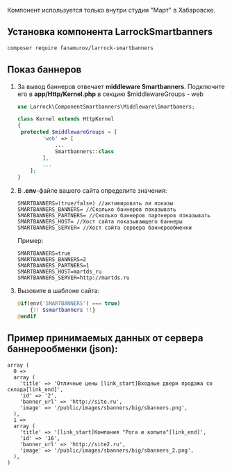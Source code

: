 Компонент используется только внутри студии "Март" в Хабаровске. 

## Установка компонента LarrockSmartbanners
```sh
composer require fanamurov/larrock-smartbanners
```

## Показ баннеров
1. За вывод баннеров отвечает **middleware Smartbanners**. Подключите его в **app/Http/Kernel.php** в секцию $middlewareGroups - web
	```php
	use Larrock\ComponentSmartbanners\Middleware\Smartbaners;
	
	class Kernel extends HttpKernel
	{
	 protected $middlewareGroups = [
	        'web' => [
	            ...
	            Smartbanners::class
	        ],
	        ...
	    ];
	}
	```

2. В **.env**-файле вашего сайта определите значения:
	```
	SMARTBANNERS=(true/false) //активировать ли показы
	SMARTBANNERS_BANNERS= //Сколько баннеров показывать
	SMARTBANNERS_PARTNERS= //Сколько баннеров партнеров показывать
	SMARTBANNERS_HOST= //Хост сайта показывающего баннеры
	SMARTBANNERS_SERVER= //Хост сайта сервера баннерообменки
	```
	Пример:
	```
	SMARTBANNERS=true
	SMARTBANNERS_BANNERS=2
	SMARTBANNERS_PARTNERS=1
	SMARTBANNERS_HOST=martds_ru
	SMARTBANNERS_SERVER=http://martds.ru
	```

3. Вызовите в шаблоне сайта:
	```php
	@if(env('SMARTBANNERS') === true)
	    {!! $smartbanners !!}
	@endif
	```
## Пример принимаемых данных от сервера баннерообменки (json):
```
array (
  0 => 
  array (
    'title' => 'Отличные цены [link_start]Входные двери продажа со склада[link_end]',
    'id' => '2',
    'banner_url' => 'http://site.ru',
    'image' => '/public/images/sbanners/big/sbanners.png',
  ),
  1 => 
  array (
    'title' => '[link_start]Компания "Рога и копыта"[link_end]',
    'id' => '16',
    'banner_url' => 'http://site2.ru',
    'image' => '/public/images/sbanners/big/sbanners_2.png',
  ),
)
```